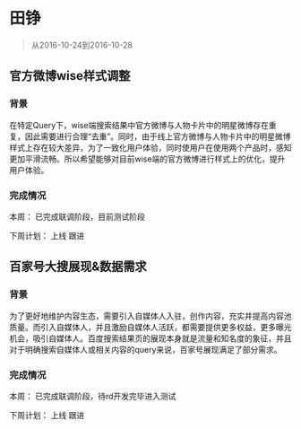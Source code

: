 # 田铮

> 从2016-10-24到2016-10-28

## 官方微博wise样式调整

### 背景

在特定Query下，wise端搜索结果中官方微博与人物卡片中的明星微博存在重复，因此需要进行合理“去重”。同时，由于线上官方微博与人物卡片中的明星微博样式上存在较大差异，为了一致化用户体验，同时使用户在使用两个产品时，感知更加平滑流畅。所以希望能够对目前wise端的官方微博进行样式上的优化，提升用户体验。

### 完成情况

本周：
已完成联调阶段，目前测试阶段

下周计划：
上线 跟进

## 百家号大搜展现&数据需求

### 背景

为了更好地维护内容生态，需要引入自媒体人入驻，创作内容，充实并提高内容池质量。而引入自媒体人，并且激励自媒体人活跃，都需要提供更多权益，更多曝光机会，吸引自媒体人。百度搜索结果页的展现本身就是流量和知名度的象征，并且对于明确搜索自媒体人或相关内容的query来说，百家号展现满足了部分需求。

### 完成情况

本周：
已完成联调阶段，待rd开发完毕进入测试

下周计划：
上线 跟进